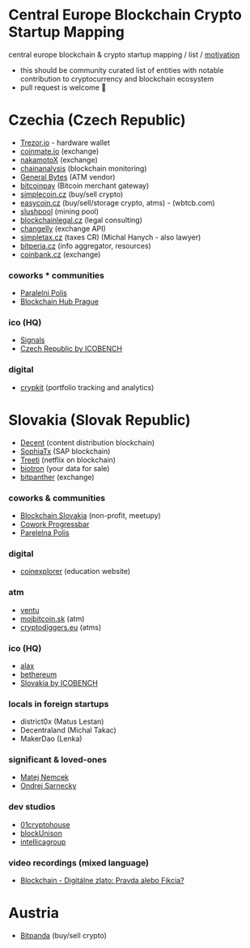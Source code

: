 # Central Europe Blockchain Crypto Startup Mapping
central europe blockchain & crypto startup mapping / list / [motivation](http://www.electronicbeats.net/a-beginners-guide-to-the-decentralized-internet/)

- this should be community curated list of entities with notable contribution to cryptocurrency and blockchain ecosystem
- pull request is welcome 🤗 

# Czechia (Czech Republic)
- [Trezor.io](https://trezor.io/) - hardware wallet
- [coinmate.io](https://coinmate.io) (exchange)
- [nakamotoX](https://nakamotox.com/) (exchange)
- [chainanalysis](https://www.chainalysis.com/) (blockchain monitoring)
- [General Bytes](https://www.generalbytes.com/) (ATM vendor)
- [bitcoinpay](https://www.bitcoinpay.com) (Bitcoin merchant gateway)
- [simplecoin.cz](https://exchange.simplecoin.eu/) (buy/sell crypto)
- [easycoin.cz](https://www.easycoin.cz/) (buy/sell/storage crypto, atms) -  (wbtcb.com)
- [slushpool](https://slushpool.com) (mining pool)
- [blockchainlegal.cz](https://www.blockchainlegal.cz/) (legal consulting)
- [changelly](https://changelly.com/) (exchange API)
- [simpletax.cz](http://www.simpletax.cz/) (taxes CR) (Michal Hanych - also lawyer)
- [bitperia.cz](https://bitperia.cz/) (info aggregator, resources)
- [coinbank.cz](https://coinbank.cz/) (exchange)

### coworks * communities 
- [Paralelni Polis](https://www.paralelnipolis.cz/)
- [Blockchain Hub Prague](https://www.blockchainhubprague.com/)

### ico (HQ)
- [Signals](https://signals.network/)
- [Czech Republic by ICOBENCH](https://icobench.com/icos?page=1&filterCountry=Slovakia)

### digital
- [crypkit](https://www.crypkit.com/) (portfolio tracking and analytics)

# Slovakia (Slovak Republic)
- [Decent](https://decent.ch/) (content distribution blockchain)
- [SophiaTx](https://www.sophiatx.com/) (SAP blockchain)
- [Treeti](https://treeti.com/) (netflix on blockchain)
- [biotron](https://biotron.io/) (your data for sale)
- [bitpanther](https://www.bitpanther.com/sk/) (exchange)

### coworks & communities
- [Blockchain Slovakia](https://blockchainslovakia.sk) (non-profit, meetupy)
- [Cowork Progressbar](https://cowork.progressbar.sk/#/)
- [Parelelna Polis](https://paralelnapolis.sk/)

### digital
- [coinexplorer](https://coinexplorer.sk/) (education website)

### atm
- [ventu](https://ventu.io/)
- [mojbitcoin.sk](http://mojbitcoin.sk/) (atm)
- [cryptodiggers.eu](https://cryptodiggers.eu/) (atms)

### ico (HQ)
- [alax](https://alax.io/)
- [bethereum](https://bethereum.com/)
- [Slovakia by ICOBENCH](https://icobench.com/icos?page=1&filterCountry=Slovakia)

### locals in foreign startups
- district0x (Matus Lestan)
- Decentraland (Michal Takac)
- MakerDao (Lenka)

### significant & loved-ones
- [Matej Nemcek](https://hypersignal.xyz/)
- [Ondrej Sarnecky](http://ondrejsarnecky.com/)

### dev studios
- [01cryptohouse](https://www.01cryptohouse.com/)
- [blockUnison](https://blockunison.com/)
- [intellicagroup](https://intellicagroup.com/)

### video recordings (mixed language)
- [Blockchain - Digitálne zlato: Pravda alebo Fikcia?](https://youtu.be/Y-Kd8u5Rd9w)

# Austria 
- [Bitpanda](https://www.bitpanda.com/en) (buy/sell crypto)

